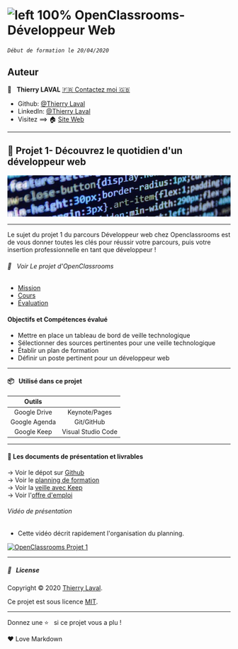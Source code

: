 # ![left 100%](https://github.com/thierry-laval/archives/blob/master/images/Logo_OpenClassrooms.png?raw=true) OpenClassrooms-Développeur Web

_`Début de formation le 20/04/2020`_

## Auteur

👤 &nbsp; **Thierry LAVAL** [🇫🇷 Contactez moi 🇬🇧](<thierrylaval@gmx.com>)

* Github: [@Thierry Laval](https://github.com/thierry-laval)
* LinkedIn: [@Thierry Laval](https://www.linkedin.com/in/thierry-laval)
* Visitez ==> 🏠 [Site Web](https://thierrylaval.dev)

***

## 📎 Projet 1- Découvrez le quotidien d'un développeur web

![left 100%](00_Projet_1_OCR/projet1.png?raw=true)
***
Le sujet du projet 1 du parcours Développeur web chez Openclassrooms est de vous donner toutes les clés pour réussir votre parcours, puis votre insertion professionnelle en tant que développeur !

###### 👀  &nbsp; Voir Le projet d'OpenClassrooms

* [Mission](00_Projet_1_OCR/1_mission.pdf "Cliquez pour voir le projet")
* [Cours](00_Projet_1_OCR/2_cours.pdf "Cliquez pour voir le projet")
* [Évaluation](00_Projet_1_OCR/3_evaluation.pdf "Cliquez pour voir le projet")

#### Objectifs et Compétences évalué

* Mettre en place un tableau de bord de veille technologique
* Sélectionner des sources pertinentes pour une veille technologique
* Établir un plan de formation
* Définir un poste pertinent pour un développeur web

***

#### 📦  &nbsp; Utilisé dans ce projet


| Outils         |                    |
| :-------------:|:-------------:     |
| Google Drive   | Keynote/Pages      |
| Google Agenda  | Git/GitHub         |
| Google Keep    | Visual Studio Code |

***

#### 🚦 Les documents de présentation et livrables

→ Voir le dépot sur [Github](https://github.com/thierry-laval/Le-quotidien-du-developpeur-web)\
→ Voir le [planning de formation](P1_01_planning_weeks_months.pdf)\
→ Voir la [veille avec Keep](P1_02_outil_veille_Keep.pdf)\
→ Voir l'[offre d'emploi](P1_03_offre_emploi.pdf)

###### Vidéo de présentation

* Cette vidéo décrit rapidement l'organisation du planning.

[![OpenClassrooms Projet 1](http://img.youtube.com/vi/tRvPEQjn_R0/0.jpg)](http://www.youtube.com/watch?feature=player_embedded&v=tRvPEQjn_R0 "Visionnez sur YouTube")

***

##### 📝 &nbsp; License

Copyright © 2020 [Thierry Laval](https://github.com/thierry-laval).

Ce projet est sous licence [MIT](/backend/LICENCE).

***

Donnez une ⭐️ &nbsp; si ce projet vous a plu !

<p>&hearts; Love Markdown<p>
